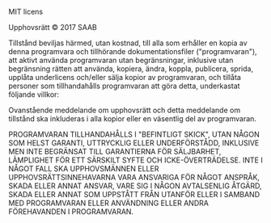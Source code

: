 MIT licens

Upphovsrätt © 2017 SAAB

Tillstånd beviljas härmed, utan kostnad, till alla som erhåller en kopia av denna programvara och tillhörande dokumentationsfiler ("programvaran"), att aktivt använda programvaran utan begränsningar, inklusive utan begränsning rätten att använda, kopiera, ändra, koppla, publicera, sprida, upplåta underlicens och/eller sälja kopior av programvaran, och tillåta personer som tillhandahålls programvaran att göra detta, underkastat följande villkor:

Ovanstående meddelande om upphovsrätt och detta meddelande om tillstånd ska inkluderas i alla kopior eller en väsentlig del av programvaran.

PROGRAMVARAN TILLHANDAHÅLLS I "BEFINTLIGT SKICK", UTAN NÅGON SOM HELST GARANTI, UTTRYCKLIG ELLER UNDERFÖRSTÅDD, INKLUSIVE MEN INTE BEGRÄNSAT TILL GARANTIERNA FÖR SÄLJBARHET, LÄMPLIGHET FÖR ETT SÄRSKILT SYFTE OCH ICKE-ÖVERTRÄDELSE. INTE I NÅGOT FALL SKA UPPHOVSMÄNNEN ELLER UPPHOVSRÄTTSINNEHAVARNA VARA ANSVARIGA FÖR NÅGOT ANSPRÅK, SKADA ELLER ANNAT ANSVAR, VARE SIG I NÅGON AVTALSENLIG ÅTGÄRD, SKADA ELLER ANNAT SOM UPPSTÅTT FRÅN UTANFÖR ELLER I SAMBAND MED PROGRAMVARAN ELLER ANVÄNDNING ELLER ANDRA FÖREHAVANDEN I PROGRAMVARAN.
